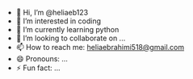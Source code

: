 - 👋 Hi, I’m @heliaeb123
- 👀 I’m interested in coding
- 🌱 I’m currently learning python
- 💞️ I’m looking to collaborate on ...
- 📫 How to reach me: heliaebrahimi518@gmail.com
- 😄 Pronouns: ...
- ⚡ Fun fact: ...

<!---
heliaeb123/heliaeb123 is a ✨ special ✨ repository because its `README.md` (this file) appears on your GitHub profile.
You can click the Preview link to take a look at your changes.
--->
